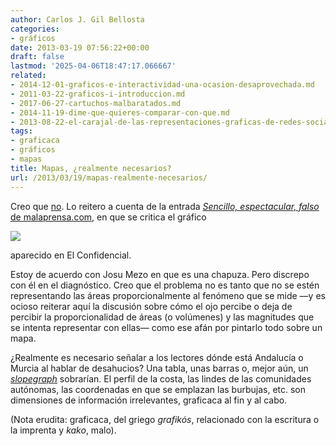 ```yaml
---
author: Carlos J. Gil Bellosta
categories:
- gráficos
date: 2013-03-19 07:56:22+00:00
draft: false
lastmod: '2025-04-06T18:47:17.066667'
related:
- 2014-12-01-graficos-e-interactividad-una-ocasion-desaprovechada.md
- 2011-03-22-graficos-i-introduccion.md
- 2017-06-27-cartuchos-malbaratados.md
- 2014-11-19-dime-que-quieres-comparar-con-que.md
- 2013-08-22-el-carajal-de-las-representaciones-graficas-de-redes-sociales.md
tags:
- graficaca
- gráficos
- mapas
title: Mapas, ¿realmente necesarios?
url: /2013/03/19/mapas-realmente-necesarios/
---
```


Creo que [no](http://www.datanalytics.com/2012/07/25/graficaca-2-0/). Lo reitero a cuenta de la entrada [_Sencillo, espectacular, falso_ de malaprensa.com](http://www.malaprensa.com/2013/03/sencillo-espectacular-falso.html), en que se critica el gráfico

[![](/wp-uploads/2013/03/mapaespanahipotecas.jpg)
](/wp-uploads/2013/03/mapaespanahipotecas.jpg)

aparecido en El Confidencial.

Estoy de acuerdo con Josu Mezo en que es una chapuza. Pero discrepo con él en el diagnóstico. Creo que el problema no es tanto que no se estén representando las áreas proporcionalmente al fenómeno que se mide —y es ocioso reiterar aquí la discusión sobre cómo el ojo percibe o deja de percibir la proporcionalidad de áreas (o volúmenes) y las magnitudes que se intenta representar con ellas— como ese afán por pintarlo todo sobre un mapa.

¿Realmente es necesario señalar a los lectores dónde está Andalucía o Murcia al hablar de desahucios? Una tabla, unas barras o, mejor aún, un [_slopegraph_](http://charliepark.org/slopegraphs/) sobrarían. El perfil de la costa, las lindes de las comunidades autónomas, las coordenadas en que se emplazan las burbujas, etc. son dimensiones de información irrelevantes, graficaca al fin y al cabo.

(Nota erudita: graficaca, del griego _grafikós_, relacionado con la escritura o la imprenta y _kako_, malo).